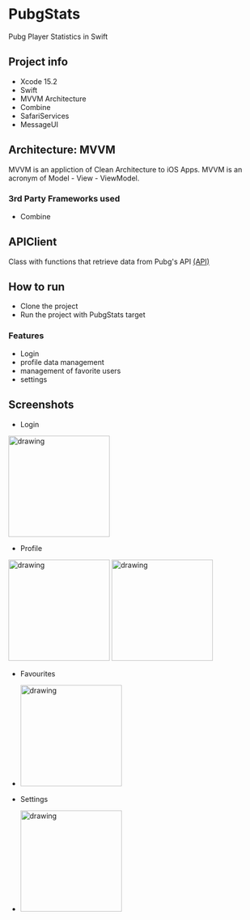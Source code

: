 # PubgStats
Pubg Player Statistics in Swift

## Project info
* Xcode 15.2
* Swift
* MVVM Architecture
* Combine
* SafariServices
* MessageUI

## Architecture: MVVM
MVVM is an appliction of Clean Architecture to iOS Apps. MVVM is an acronym of Model - View - ViewModel.

### 3rd Party Frameworks used
* Combine

## APIClient
Class with functions that retrieve data from Pubg's API
[(API)](https://documentation.pubg.com/en/introduction.html)

## How to run
* Clone the project
* Run the project with PubgStats target

### Features
* Login
* profile data management
* management of favorite users
* settings

## Screenshots
* Login
<img src="https://github.com/Ruben2114/PubgStats/assets/102611529/c8e267e5-821f-41b5-94fd-b604497e4088" alt="drawing" width="200"/>

* Profile
<img src="https://github.com/Ruben2114/PubgStats/assets/102611529/7b850622-333a-4ff2-8f7c-a74d06bd42c0" alt="drawing" width="200"/>
<img src="https://github.com/Ruben2114/PubgStats/assets/102611529/2e95ecfc-a1ee-4ae5-9be1-cfcaec4d074b" alt="drawing" width="200"/>

* Favourites
* <img src="https://github.com/Ruben2114/PubgStats/assets/102611529/ff7f58ba-8674-4992-8c7b-0e055197c7c2" alt="drawing" width="200"/>

* Settings
* <img src="https://github.com/Ruben2114/PubgStats/assets/102611529/70a9f8b7-69a7-4a01-8922-cd6f46f11024" alt="drawing" width="200"/>


